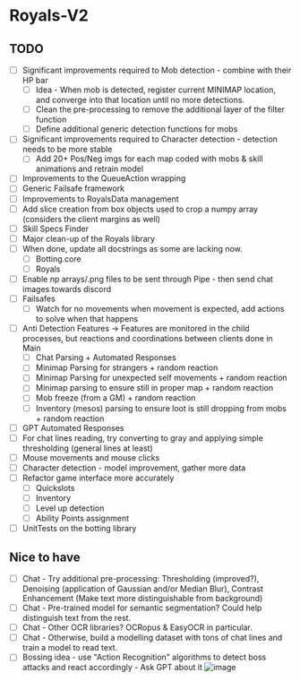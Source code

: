 # Royals-V2

## TODO

- [ ] Significant improvements required to Mob detection - combine with their HP bar
  - [ ] Idea - When mob is detected, register current MINIMAP location, and converge into that location until no more detections.
  - [ ] Clean the pre-processing to remove the additional layer of the filter function
  - [ ] Define additional generic detection functions for mobs
- [ ] Significant improvements required to Character detection - detection needs to be more stable
  - [ ] Add 20+ Pos/Neg imgs for each map coded with mobs & skill animations and retrain model
- [ ] Improvements to the QueueAction wrapping
- [ ] Generic Failsafe framework
- [ ] Improvements to RoyalsData management
- [ ] Add slice creation from box objects used to crop a numpy array (considers the client margins as well)
- [ ] Skill Specs Finder
- [ ] Major clean-up of the Royals library
- [ ] When done, update all docstrings as some are lacking now.
  - [ ] Botting.core
  - [ ] Royals
- [ ] Enable np arrays/.png files to be sent through Pipe - then send chat images towards discord
- [ ] Failsafes
  - [ ] Watch for no movements when movement is expected, add actions to solve when that happens
- [ ] Anti Detection Features -> Features are monitored in the child processes, but reactions and coordinations between clients done in Main
  - [ ] Chat Parsing + Automated Responses
  - [ ] Minimap Parsing for strangers + random reaction
  - [ ] Minimap Parsing for unexpected self movements + random reaction
  - [ ] Minimap parsing to ensure still in proper map + random reaction
  - [ ] Mob freeze (from a GM) + random reaction
  - [ ] Inventory (mesos) parsing to ensure loot is still dropping from mobs + random reaction
- [ ] GPT Automated Responses
- [ ] For chat lines reading, try converting to gray and applying simple thresholding (general lines at least)
- [ ] Mouse movements and mouse clicks
- [ ] Character detection - model improvement, gather more data
- [ ] Refactor game interface more accurately
  - [ ] Quickslots
  - [ ] Inventory
  - [ ] Level up detection
  - [ ] Ability Points assignment
- [ ] UnitTests on the botting library

## Nice to have
  - [ ] Chat - Try additional pre-processing: Thresholding (improved?), Denoising (application of Gaussian and/or Median Blur), Contrast Enhancement (Make text more distinguishable from background)
  - [ ] Chat - Pre-trained model for semantic segmentation? Could help distinguish text from the rest.
  - [ ] Chat - Other OCR libraries? OCRopus & EasyOCR in particular.
  - [ ] Chat - Otherwise, build a modelling dataset with tons of chat lines and train a model to read text.
  - [ ] Bossing idea - use "Action Recognition" algorithms to detect boss attacks and react accordingly - Ask GPT about it
![image](https://github.com/FlawlessNa/Royals-V2/assets/106719178/c2620077-d36e-4a8d-b39b-f200a196cd2e)
